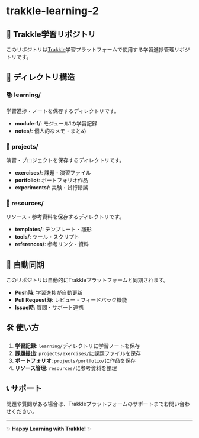 # trakkle-learning-2

## 🎯 Trakkle学習リポジトリ

このリポジトリは[Trakkle](https://trakkle.com)学習プラットフォームで使用する学習進捗管理リポジトリです。

## 📁 ディレクトリ構造

### 📚 learning/
学習進捗・ノートを保存するディレクトリです。

- **module-1/**: モジュール1の学習記録
- **notes/**: 個人的なメモ・まとめ

### 🚀 projects/
演習・プロジェクトを保存するディレクトリです。

- **exercises/**: 課題・演習ファイル
- **portfolio/**: ポートフォリオ作品
- **experiments/**: 実験・試行錯誤

### 📖 resources/
リソース・参考資料を保存するディレクトリです。

- **templates/**: テンプレート・雛形
- **tools/**: ツール・スクリプト
- **references/**: 参考リンク・資料

## 🔄 自動同期

このリポジトリは自動的にTrakkleプラットフォームと同期されます。

- **Push時**: 学習進捗が自動更新
- **Pull Request時**: レビュー・フィードバック機能
- **Issue時**: 質問・サポート連携

## 🛠️ 使い方

1. **学習記録**: `learning/`ディレクトリに学習ノートを保存
2. **課題提出**: `projects/exercises/`に課題ファイルを保存
3. **ポートフォリオ**: `projects/portfolio/`に作品を保存
4. **リソース管理**: `resources/`に参考資料を整理

## 📞 サポート

問題や質問がある場合は、Trakkleプラットフォームのサポートまでお問い合わせください。

---

✨ **Happy Learning with Trakkle!** ✨
